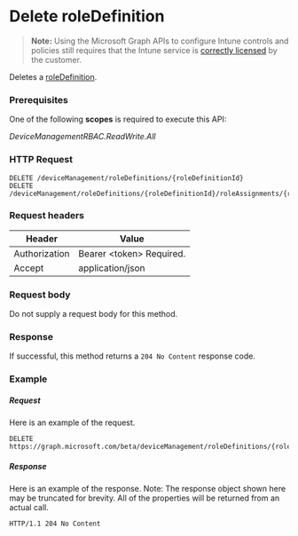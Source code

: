 ﻿# Delete roleDefinition

> **Note:** Using the Microsoft Graph APIs to configure Intune controls and policies still requires that the Intune service is [correctly licensed](https://go.microsoft.com/fwlink/?linkid=839381) by the customer.

Deletes a [roleDefinition](../resources/intune_rbac_roledefinition.md).
### Prerequisites
One of the following **scopes** is required to execute this API:

*DeviceManagementRBAC.ReadWrite.All*
### HTTP Request
<!-- {
  "blockType": "ignored"
}
-->
```http
DELETE /deviceManagement/roleDefinitions/{roleDefinitionId}
DELETE /deviceManagement/roleDefinitions/{roleDefinitionId}/roleAssignments/{roleAssignmentId}/roleDefinition/
```

### Request headers
|Header|Value|
|---|---|
|Authorization|Bearer &lt;token&gt; Required.|
|Accept|application/json|

### Request body
Do not supply a request body for this method.

### Response
If successful, this method returns a `204 No Content` response code.

### Example
##### Request
Here is an example of the request.
```http
DELETE https://graph.microsoft.com/beta/deviceManagement/roleDefinitions/{roleDefinitionId}
```

##### Response
Here is an example of the response. Note: The response object shown here may be truncated for brevity. All of the properties will be returned from an actual call.
```http
HTTP/1.1 204 No Content
```



